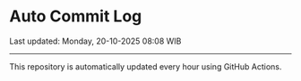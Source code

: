 # Auto Commit Log

Last updated: Monday, 20-10-2025 08:08 WIB

---

This repository is automatically updated every hour using GitHub Actions.
